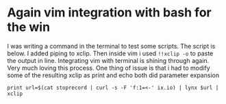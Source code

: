 # Again vim integration with bash for the win

I was writing a command in the terminal to test some scripts. The script is below. I added piping to xclip. Then inside vim i used `!!xclip -o` to paste the output in line.
Integrating vim with terminal is shining through again. Very much loving this process. One thing of issue is that i had to modify some of the resulting xclip as print and echo both did parameter expansion

`print url=$(cat stoprecord | curl -s -F 'f:1=<-' ix.io) | lynx $url | xclip`

